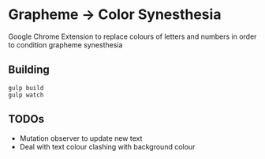 # Grapheme -> Color Synesthesia

Google Chrome Extension to replace colours of letters and numbers in order to condition grapheme synesthesia

## Building

    gulp build
    gulp watch

## TODOs

- Mutation observer to update new text
- Deal with text colour clashing with background colour
